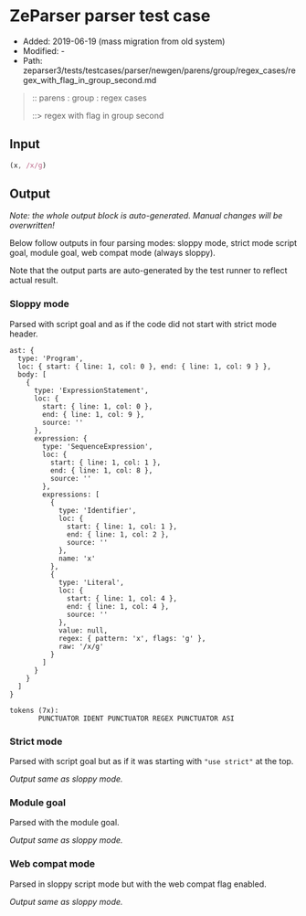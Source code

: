 # ZeParser parser test case

- Added: 2019-06-19 (mass migration from old system)
- Modified: -
- Path: zeparser3/tests/testcases/parser/newgen/parens/group/regex_cases/regex_with_flag_in_group_second.md

> :: parens : group : regex cases
>
> ::> regex with flag in group second

## Input

`````js
(x, /x/g)
`````

## Output

_Note: the whole output block is auto-generated. Manual changes will be overwritten!_

Below follow outputs in four parsing modes: sloppy mode, strict mode script goal, module goal, web compat mode (always sloppy).

Note that the output parts are auto-generated by the test runner to reflect actual result.

### Sloppy mode

Parsed with script goal and as if the code did not start with strict mode header.

`````
ast: {
  type: 'Program',
  loc: { start: { line: 1, col: 0 }, end: { line: 1, col: 9 } },
  body: [
    {
      type: 'ExpressionStatement',
      loc: {
        start: { line: 1, col: 0 },
        end: { line: 1, col: 9 },
        source: ''
      },
      expression: {
        type: 'SequenceExpression',
        loc: {
          start: { line: 1, col: 1 },
          end: { line: 1, col: 8 },
          source: ''
        },
        expressions: [
          {
            type: 'Identifier',
            loc: {
              start: { line: 1, col: 1 },
              end: { line: 1, col: 2 },
              source: ''
            },
            name: 'x'
          },
          {
            type: 'Literal',
            loc: {
              start: { line: 1, col: 4 },
              end: { line: 1, col: 4 },
              source: ''
            },
            value: null,
            regex: { pattern: 'x', flags: 'g' },
            raw: '/x/g'
          }
        ]
      }
    }
  ]
}

tokens (7x):
       PUNCTUATOR IDENT PUNCTUATOR REGEX PUNCTUATOR ASI
`````

### Strict mode

Parsed with script goal but as if it was starting with `"use strict"` at the top.

_Output same as sloppy mode._

### Module goal

Parsed with the module goal.

_Output same as sloppy mode._

### Web compat mode

Parsed in sloppy script mode but with the web compat flag enabled.

_Output same as sloppy mode._
